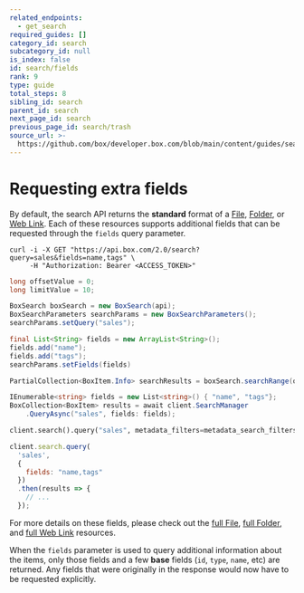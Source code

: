 ```yaml
---
related_endpoints:
  - get_search
required_guides: []
category_id: search
subcategory_id: null
is_index: false
id: search/fields
rank: 9
type: guide
total_steps: 8
sibling_id: search
parent_id: search
next_page_id: search
previous_page_id: search/trash
source_url: >-
  https://github.com/box/developer.box.com/blob/main/content/guides/search/9-fields.md
---
```

# Requesting extra fields

By default, the search API returns the **standard** format of a
[File](r://file), [Folder](r://folder), or [Web Link](r://web_link). Each of
these resources supports additional fields that can be requested through the
`fields` query parameter.

<!-- markdownlint-disable line-length -->

<Tabs>

<Tab title='cURL'>

```curl
curl -i -X GET "https://api.box.com/2.0/search?query=sales&fields=name,tags" \
     -H "Authorization: Bearer <ACCESS_TOKEN>"
```

</Tab>

<Tab title='Java'>

```java
long offsetValue = 0;
long limitValue = 10;

BoxSearch boxSearch = new BoxSearch(api);
BoxSearchParameters searchParams = new BoxSearchParameters();
searchParams.setQuery("sales");

final List<String> fields = new ArrayList<String>();
fields.add("name");
fields.add("tags");
searchParams.setFields(fields)

PartialCollection<BoxItem.Info> searchResults = boxSearch.searchRange(offsetValue, limitValue, searchParams);
```

</Tab>

<Tab title='.NET'>

```csharp
IEnumerable<string> fields = new List<string>() { "name", "tags"};
BoxCollection<BoxItem> results = await client.SearchManager
    .QueryAsync("sales", fields: fields);
```

</Tab>

<Tab title='Python'>

```py
client.search().query("sales", metadata_filters=metadata_search_filters, fields=["name", "tags"])
```

</Tab>

<Tab title='Node'>

```js
client.search.query(
  'sales',
  {
    fields: "name,tags"
  })
  .then(results => {
    // ...
  });
```

</Tab>

</Tabs>

<!-- markdownlint-enable line-length -->

<Message info>

For more details on these fields, please check out the
[full File](r://file--full), [full Folder](r://folder--full),
and [full Web Link](r://web_link--full) resources.

</Message>

<Message warning>

When the `fields` parameter is used to query additional information about the
items, only those fields and a few **base** fields (`id`, `type`, `name`, etc)
are returned. Any fields that were originally in the response would now have to
be requested explicitly.

</Message>